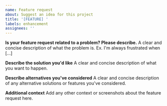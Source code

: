 ```yaml
---
name: Feature request
about: Suggest an idea for this project
title: '[FEATURE] '
labels: enhancement
assignees: ''
---
```


**Is your feature request related to a problem? Please describe.** A clear and concise
description of what the problem is. Ex. I'm always frustrated when [...]

**Describe the solution you'd like** A clear and concise description of what you want to
happen.

**Describe alternatives you've considered** A clear and concise description of any
alternative solutions or features you've considered.

**Additional context** Add any other context or screenshots about the feature request
here.

